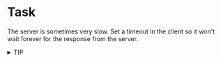# Task

The server is sometimes very slow. Set a timeout in the client so it won't wait forever for the response from the server.


<details>
<summary>TIP</summary>
Use context cancellation

</details>
